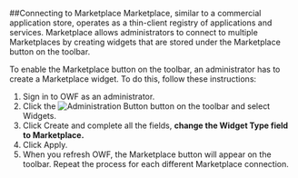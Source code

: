 ##Connecting to Marketplace
Marketplace, similar to a commercial application store, operates as a thin-client registry of applications and services. Marketplace allows administrators to connect to multiple Marketplaces by creating widgets that are stored under the Marketplace button on the toolbar. 

To enable the Marketplace button on the toolbar, an administrator has to create a Marketplace widget. To do this, follow these instructions:

1.	Sign in to OWF as an administrator.
2.	Click the ![Administration Button](https://github.com/ozoneplatform/owf/wiki/OWFImages/OWF7/OZONE_widget_button.png) button on the toolbar and select Widgets.
3.	Click Create and complete all the fields, <b>change the Widget Type field to Marketplace.</b>
4.	Click Apply.
5.	When you refresh OWF, the Marketplace button will appear on the toolbar. Repeat the process for each different Marketplace connection. 